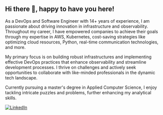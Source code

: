 ## Hi there 👋, happy to have you here!

As a DevOps and Software Engineer with 14+ years of experience, I am passionate about driving innovation in infrastructure and observability. Throughout my career, I have empowered companies to achieve their goals through my expertise in AWS, Kubernetes, cost-saving strategies like optimizing cloud resources, Python, real-time communication technologies, and more.

My primary focus is on building robust infrastructures and implementing effective DevOps practices that enhance observability and streamline development processes. I thrive on challenges and actively seek opportunities to collaborate with like-minded professionals in the dynamic tech landscape.

Currently pursuing a master's degree in Applied Computer Science, I enjoy tackling intricate puzzles and problems, further enhancing my analytical skills.

[![LinkedIn](https://img.shields.io/badge/LinkedIn-0077B5?style=for-the-badge&logo=linkedin&logoColor=white)](https://www.linkedin.com/in/bruno-batista-505b1b25/)

<!--
**bcostabatista/bcostabatista** is a ✨ _special_ ✨ repository because its `README.md` (this file) appears on your GitHub profile.

Here are some ideas to get you started:

- 🔭 I’m currently working on ...
- 🌱 I’m currently learning ...
- 👯 I’m looking to collaborate on ...
- 🤔 I’m looking for help with ...
- 💬 Ask me about ...
- 📫 How to reach me: ...
- 😄 Pronouns: ...
- ⚡ Fun fact: ...
-->

